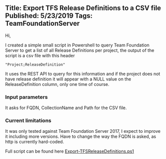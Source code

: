 Title: Export TFS Release Definitions to a CSV file
Published: 5/23/2019
Tags: TeamFoundationServer
---

Hi,

I created a simple small script in Powershell to query Team Foundation Server to get a list of all Release Definitions per project, the
output of the script is a csv file with this header

```
"Project;ReleaseDefinition"
```

It uses the REST API to query for this information and if the project does not have release definition it will appear with a NULL value on
the ReleaseDefinition column, only one time of course.

### Input parameters
It asks for FQDN, CollectionName and Path for the CSV file.

### Current limitations
It was only tested against Team Foundation Server 2017, I expect to improve it including more versions.
Have to change the way the FQDN is asked, as http is currently hard-coded.

Full script can be found here [Export-TFSReleaseDefinitions.ps1](https://github.com/get-itips/AzureDevopsTools/blob/master/azuredevopstools-ps/Export-TFSReleaseDefinitions.ps1)
